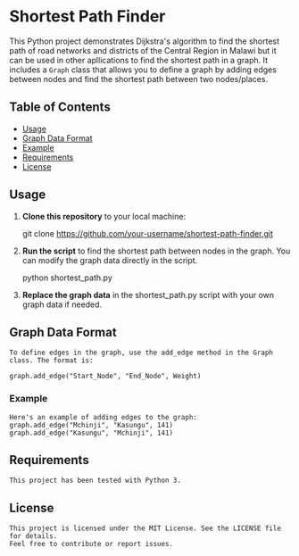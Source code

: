 # Shortest Path Finder

This Python project demonstrates Dijkstra's algorithm to find the shortest path of road networks and districts of the Central Region in Malawi but it can be used in other apllications to find the shortest path  in a graph. It includes a `Graph` class that allows you to define a graph by adding edges between nodes and find the shortest path between two nodes/places.

## Table of Contents

- [Usage](#usage)
- [Graph Data Format](#graph-data-format)
- [Example](#example)
- [Requirements](#requirements)
- [License](#license)

## Usage

1. **Clone this repository** to your local machine:

   git clone https://github.com/your-username/shortest-path-finder.git


2. **Run the script** to find the shortest path between nodes in the graph.
   You can modify the graph data directly in the script.

   python shortest_path.py


3. **Replace the graph data** in the shortest_path.py script with your own graph data if needed.

## Graph Data Format

    To define edges in the graph, use the add_edge method in the Graph class. The format is:
   
    graph.add_edge("Start_Node", "End_Node", Weight)


### Example

    Here's an example of adding edges to the graph:
    graph.add_edge("Mchinji", "Kasungu", 141)
    graph.add_edge("Kasungu", "Mchinji", 141)

## Requirements

    This project has been tested with Python 3.

## License

    This project is licensed under the MIT License. See the LICENSE file for details.
    Feel free to contribute or report issues.
